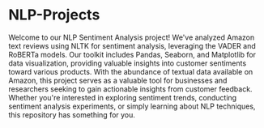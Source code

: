# NLP-Projects
Welcome to our NLP Sentiment Analysis project! We've analyzed Amazon text reviews using NLTK for sentiment analysis, leveraging the VADER and RoBERTa models. 
Our toolkit includes Pandas, Seaborn, and Matplotlib for data visualization, providing valuable insights into customer sentiments toward various products.
With the abundance of textual data available on Amazon, this project serves as a valuable tool for businesses and researchers seeking to gain actionable insights from customer feedback. Whether you're interested in exploring sentiment trends, conducting sentiment analysis experiments, or simply learning about NLP techniques, this repository has something for you.


